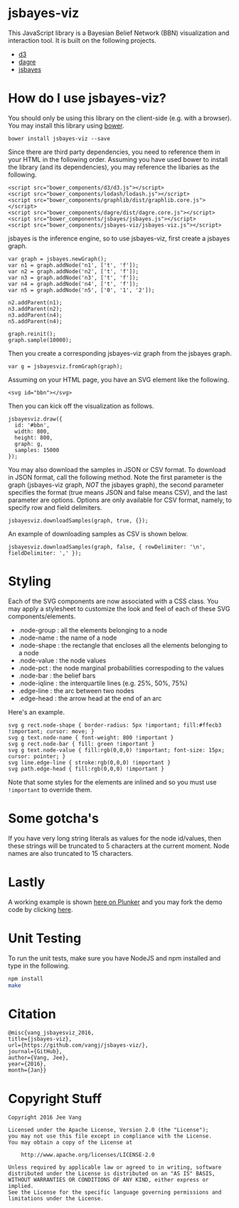 jsbayes-viz
===========

This JavaScript library is a Bayesian Belief Network (BBN) visualization and interaction tool. It is built on the following projects.

* [d3](https://github.com/mbostock/d3)
* [dagre](https://github.com/cpettitt/dagre)
* [jsbayes](https://github.com/vangj/jsbayes)

# How do I use jsbayes-viz?

You should only be using this library on the client-side (e.g. with a browser). You may install this library using [bower](http://bower.io).

`bower install jsbayes-viz --save`

Since there are third party dependencies, you need to reference them in your HTML in the following order. Assuming you have used bower to install the library (and its dependencies), you may reference the libaries as the following.

```
<script src="bower_components/d3/d3.js"></script>
<script src="bower_components/lodash/lodash.js"></script>
<script src="bower_components/graphlib/dist/graphlib.core.js"></script>
<script src="bower_components/dagre/dist/dagre.core.js"></script>
<script src="bower_components/jsbayes/jsbayes.js"></script>
<script src="bower_components/jsbayes-viz/jsbayes-viz.js"></script>
```

jsbayes is the inference engine, so to use jsbayes-viz, first create a jsbayes graph.

```
var graph = jsbayes.newGraph();
var n1 = graph.addNode('n1', ['t', 'f']);
var n2 = graph.addNode('n2', ['t', 'f']);
var n3 = graph.addNode('n3', ['t', 'f']);
var n4 = graph.addNode('n4', ['t', 'f']);
var n5 = graph.addNode('n5', ['0', '1', '2']);

n2.addParent(n1);
n3.addParent(n2);
n3.addParent(n4);
n5.addParent(n4);

graph.reinit();
graph.sample(10000);
```

Then you create a corresponding jsbayes-viz graph from the jsbayes graph.

```
var g = jsbayesviz.fromGraph(graph);
```

Assuming on your HTML page, you have an SVG element like the following.

```
<svg id="bbn"></svg>
```

Then you can kick off the visualization as follows.

```
jsbayesviz.draw({
  id: '#bbn',
  width: 800,
  height: 800,
  graph: g,
  samples: 15000
});
```

You may also download the samples in JSON or CSV format. To download in JSON format, call the following method. Note the first parameter is the graph (jsbayes-viz graph, *NOT* the jsbayes graph), the second parameter specifies the format (true means JSON and false means CSV), and the last parameter are options. Options are only available for CSV format, namely, to specify row and field delimiters.


```
jsbayesviz.downloadSamples(graph, true, {});
```

An example of downloading samples as CSV is shown below.

```
jsbayesviz.downloadSamples(graph, false, { rowDelimiter: '\n', fieldDelimiter: ',' });
```

# Styling
Each of the SVG components are now associated with a CSS class. You may apply a stylesheet to customize the look and feel of each of these SVG components/elements.

* .node-group : all the elements belonging to a node
* .node-name : the name of a node
* .node-shape : the rectangle that encloses all the elements belonging to a node
* .node-value : the node values
* .node-pct : the node marginal probabilities correspoding to the values
* .node-bar : the belief bars
* .node-iqline : the interquartile lines (e.g. 25%, 50%, 75%)
* .edge-line : the arc between two nodes
* .edge-head : the arrow head at the end of an arc

Here's an example.

```
svg g rect.node-shape { border-radius: 5px !important; fill:#ffecb3 !important; cursor: move; }
svg g text.node-name { font-weight: 800 !important }
svg g rect.node-bar { fill: green !important }
svg g text.node-value { fill:rgb(0,0,0) !important; font-size: 15px; cursor: pointer; }
svg line.edge-line { stroke:rgb(0,0,0) !important }
svg path.edge-head { fill:rgb(0,0,0) !important }
```
Note that some styles for the elements are inlined and so you must use `!important` to override them.

# Some gotcha's
If you have very long string literals as values for the node id/values, then these strings will be truncated to 5 characters at the current moment. Node names are also truncated to 15 characters.

# Lastly
A working example is shown [here on Plunker](https://run.plnkr.co/plunks/fjL6Yq/) and you may fork the demo code by clicking [here](https://plnkr.co/edit/fjL6Yq).

# Unit Testing

To run the unit tests, make sure you have NodeJS and npm installed and type in the following.

```bash
npm install
make
```

# Citation

```
@misc{vang_jsbayesviz_2016, 
title={jsbayes-viz}, 
url={https://github.com/vangj/jsbayes-viz/}, 
journal={GitHub},
author={Vang, Jee}, 
year={2016}, 
month={Jan}}
```

# Copyright Stuff

```
Copyright 2016 Jee Vang

Licensed under the Apache License, Version 2.0 (the "License");
you may not use this file except in compliance with the License.
You may obtain a copy of the License at

    http://www.apache.org/licenses/LICENSE-2.0

Unless required by applicable law or agreed to in writing, software
distributed under the License is distributed on an "AS IS" BASIS,
WITHOUT WARRANTIES OR CONDITIONS OF ANY KIND, either express or implied.
See the License for the specific language governing permissions and
limitations under the License.
```